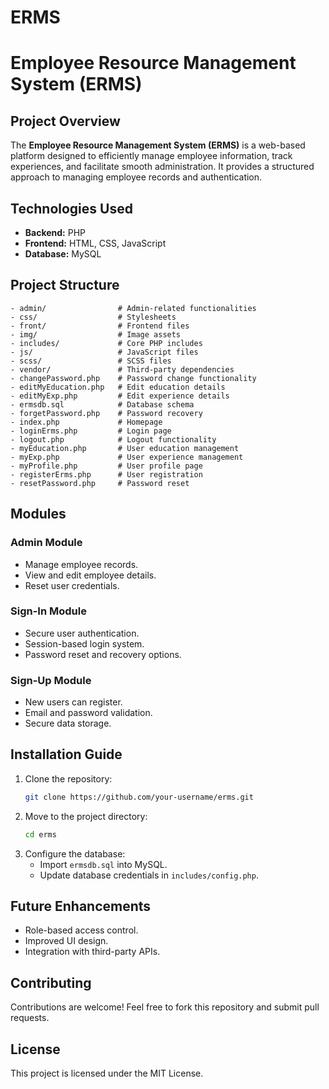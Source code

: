 # ERMS
# Employee Resource Management System (ERMS)

## Project Overview
The **Employee Resource Management System (ERMS)** is a web-based platform designed to efficiently manage employee information, track experiences, and facilitate smooth administration. It provides a structured approach to managing employee records and authentication.

## Technologies Used
- **Backend:** PHP
- **Frontend:** HTML, CSS, JavaScript
- **Database:** MySQL

## Project Structure
```
- admin/                # Admin-related functionalities
- css/                  # Stylesheets
- front/                # Frontend files
- img/                  # Image assets
- includes/             # Core PHP includes
- js/                   # JavaScript files
- scss/                 # SCSS files
- vendor/               # Third-party dependencies
- changePassword.php    # Password change functionality
- editMyEducation.php   # Edit education details
- editMyExp.php         # Edit experience details
- ermsdb.sql            # Database schema
- forgetPassword.php    # Password recovery
- index.php             # Homepage
- loginErms.php         # Login page
- logout.php            # Logout functionality
- myEducation.php       # User education management
- myExp.php             # User experience management
- myProfile.php         # User profile page
- registerErms.php      # User registration
- resetPassword.php     # Password reset
```

##  Modules
### Admin Module
- Manage employee records.
- View and edit employee details.
- Reset user credentials.

### Sign-In Module
- Secure user authentication.
- Session-based login system.
- Password reset and recovery options.

### Sign-Up Module
- New users can register.
- Email and password validation.
- Secure data storage.

## Installation Guide
1. Clone the repository:
   ```sh
   git clone https://github.com/your-username/erms.git
   ```
2. Move to the project directory:
   ```sh
   cd erms
   ```
3. Configure the database:
   - Import `ermsdb.sql` into MySQL.
   - Update database credentials in `includes/config.php`.

## Future Enhancements
- Role-based access control.
- Improved UI design.
- Integration with third-party APIs.

## Contributing
Contributions are welcome! Feel free to fork this repository and submit pull requests.

## License
This project is licensed under the MIT License.


